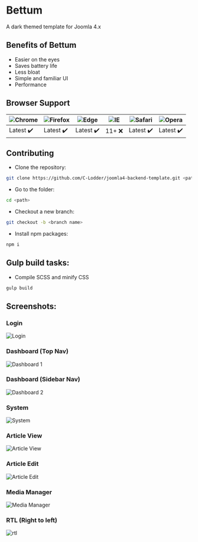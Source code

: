 # Bettum

A dark themed template for Joomla 4.x

## Benefits of Bettum

- Easier on the eyes
- Saves battery life
- Less bloat
- Simple and familiar UI
- Performance

## Browser Support

![Chrome](https://raw.github.com/alrra/browser-logos/master/src/chrome/chrome_48x48.png) | ![Firefox](https://raw.github.com/alrra/browser-logos/master/src/firefox/firefox_48x48.png) | ![Edge](https://raw.github.com/alrra/browser-logos/master/src/edge/edge_48x48.png) | ![IE](https://raw.github.com/alrra/browser-logos/master/src/archive/internet-explorer_9-11/internet-explorer_9-11_48x48.png) | ![Safari](https://raw.github.com/alrra/browser-logos/master/src/safari/safari_48x48.png) | ![Opera](https://raw.github.com/alrra/browser-logos/master/src/opera/opera_48x48.png)
--- | --- | --- | --- | --- | --- |
Latest :heavy_check_mark: | Latest :heavy_check_mark: | Latest :heavy_check_mark: | 11+ :x: | Latest :heavy_check_mark: | Latest :heavy_check_mark: |

## Contributing
- Clone the repository:
```bash
git clone https://github.com/C-Lodder/joomla4-backend-template.git <path>
```
- Go to the folder:
```bash
cd <path>
```
- Checkout a new branch:
```bash
git checkout -b <branch name>
```
- Install npm packages:
```bash
npm i
```

## Gulp build tasks:

- Compile SCSS and minify CSS
```bash
gulp build
```

## Screenshots:

### Login
![Login](https://i.imgur.com/6d8PmMG.png)

### Dashboard (Top Nav)
![Dashboard 1](https://i.imgur.com/ckYdmcx.png)

### Dashboard (Sidebar Nav)
![Dashboard 2](https://i.imgur.com/RCP5S7y.png)

### System
![System](https://i.imgur.com/zZAUTKt.png)

### Article View
![Article View](https://i.imgur.com/GiKr5MH.png)

### Article Edit
![Article Edit](https://i.imgur.com/v41r3cz.png)

### Media Manager
![Media Manager](https://i.imgur.com/1OVTpRf.png)

### RTL (Right to left)
![rtl](https://i.imgur.com/lBcMBoV.png)
